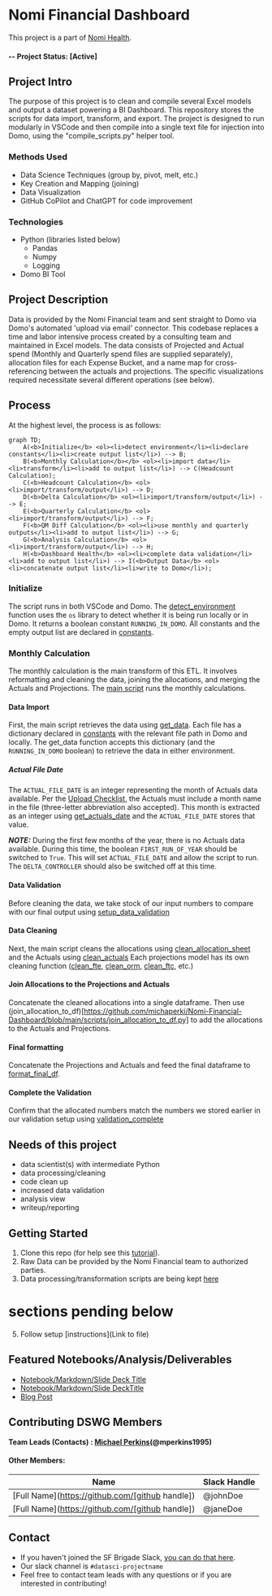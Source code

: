 # Nomi Financial Dashboard
This project is a part of [Nomi Health](https://nomihealth.com/g).

#### -- Project Status: [Active]

## Project Intro
The purpose of this project is to clean and compile several Excel models and output a dataset powering a BI Dashboard. This repository stores the scripts for data import, transform, and export. The project is designed to run modularly in VSCode and then compile into a single text file for injection into Domo, using the "compile_scripts.py" helper tool.

### Methods Used
* Data Science Techniques (group by, pivot, melt, etc.)
* Key Creation and Mapping (joining)
* Data Visualization
* GitHub CoPilot and ChatGPT for code improvement

### Technologies
* Python (libraries listed below)
  * Pandas
  * Numpy
  * Logging
* Domo BI Tool

## Project Description
Data is provided by the Nomi Financial team and sent straight to Domo via Domo's automated 'upload via email' connector. This codebase replaces a time and labor intensive process created by a consulting team and maintained in Excel models. The data consists of Projected and Actual spend (Monthly and Quarterly spend files are supplied separately), allocation files for each Expense Bucket, and a name map for cross-referencing between the actuals and projections. The specific visualizations required necessitate several different operations (see below).

## Process
At the highest level, the process is as follows:
```mermaid
graph TD;
    A(<b>Initialize</b> <ol><li>detect environment</li><li>declare constants</li><li>create output list</li>) --> B;
    B(<b>Monthly Calculation</b></b> <ol><li>import data</li><li>transform</li><li>add to output list</li>) --> C(Headcount Calculation);
    C(<b>Headcount Calculation</b> <ol><li>import/transform/output</li>) --> D;
    D(<b>Delta Calculation</b> <ol><li>import/transform/output</li>) --> E;
    E(<b>Quarterly Calculation</b> <ol><li>import/transform/output</li>) --> F;
    F(<b>QM Diff Calculation</b> <ol><li>use monthly and quarterly outputs</li><li>add to output list</li>) --> G;
    G(<b>Analysis Calculation</b> <ol><li>import/transform/output</li>) --> H;
    H(<b>Dashboard Health</b> <ol><li>complete data validation</li><li>add to output list</li>) --> I(<b>Output Data</b> <ol><li>concatenate output list</li><li>write to Domo</li>);

```
### Initialize
The script runs in both VSCode and Domo. The [detect_environment](https://github.com/michaperki/Nomi-Financial-Dashboard/blob/main/scripts/detect_environment.py) function uses the ```os``` library to detect whether it is being run locally or in Domo. It returns a boolean constant ```RUNNING_IN_DOMO```.
All constants and the empty output list are declared in [constants](https://github.com/michaperki/Nomi-Financial-Dashboard/blob/main/scripts/constants.py).

### Monthly Calculation
The monthly calculation is the main transform of this ETL. It involves reformatting and cleaning the data, joining the allocations, and merging the Actuals and Projections.
The [main script](https://github.com/michaperki/Nomi-Financial-Dashboard/blob/main/scripts/_main_.py) runs the monthly calculations. 

#### Data Import
First, the main script retrieves the data using [get_data](https://github.com/michaperki/Nomi-Financial-Dashboard/blob/main/scripts/get_data.py). Each file has a dictionary declared in [constants](https://github.com/michaperki/Nomi-Financial-Dashboard/blob/main/scripts/constants.py) with the relevant file path in Domo and locally. The get_data function accepts this dictionary (and the ```RUNNING_IN_DOMO``` boolean) to retrieve the data in either environment.

##### Actual File Date
The ```ACTUAL_FILE_DATE``` is an integer representing the month of Actuals data available. Per the [Upload Checklist](https://nomihealth.atlassian.net/wiki/spaces/~6268326934b9b700687acfc6/pages/1906639311/Upload+Checklist), the Actuals must include a month name in the file (three-letter abbreviation also accepted). This month is extracted as an integer using [get_actuals_date](https://github.com/michaperki/Nomi-Financial-Dashboard/blob/main/scripts/get_actuals_date.py) and the ```ACTUAL_FILE_DATE``` stores that value.

**_NOTE:_**  During the first few months of the year, there is no Actuals data available. During this time, the boolean ```FIRST_RUN_OF_YEAR``` should be switched to ```True```. This will set ```ACTUAL_FILE_DATE``` and allow the script to run. The ```DELTA_CONTROLLER``` should also be switched off at this time.

#### Data Validation
Before cleaning the data, we take stock of our input numbers to compare with our final output using [setup_data_validation](https://github.com/michaperki/Nomi-Financial-Dashboard/blob/main/scripts/setup_data_validation.py)

#### Data Cleaning
Next, the main script cleans the allocations using [clean_allocation_sheet](https://github.com/michaperki/Nomi-Financial-Dashboard/blob/main/scripts/clean_allocation_sheet.py) and the Actuals using [clean_actuals](https://github.com/michaperki/Nomi-Financial-Dashboard/blob/main/scripts/clean_actuals.py)
Each projections model has its own cleaning function ([clean_fte](https://github.com/michaperki/Nomi-Financial-Dashboard/blob/main/scripts/clean_fte.py), [clean_orm](https://github.com/michaperki/Nomi-Financial-Dashboard/blob/main/scripts/clean_orm.py), [clean_ftc](https://github.com/michaperki/Nomi-Financial-Dashboard/blob/main/scripts/clean_ftc.py), etc.) 

#### Join Allocations to the Projections and Actuals
Concatenate the cleaned allocations into a single dataframe.
Then use (join_allocation_to_df)[https://github.com/michaperki/Nomi-Financial-Dashboard/blob/main/scripts/join_allocation_to_df.py] to add the allocations to the Actuals and Projections.

#### Final formatting
Concatenate the Projections and Actuals and feed the final dataframe to [format_final_df](https://github.com/michaperki/Nomi-Financial-Dashboard/blob/main/scripts/format_final_df.py).

#### Complete the Validation
Confirm that the allocated numbers match the numbers we stored earlier in our validation setup using [validation_complete](https://github.com/michaperki/Nomi-Financial-Dashboard/blob/main/scripts/validation_complete.py)



## Needs of this project

- data scientist(s) with intermediate Python
- data processing/cleaning
- code clean up
- increased data validation
- analysis view
- writeup/reporting

## Getting Started

1. Clone this repo (for help see this [tutorial](https://help.github.com/articles/cloning-a-repository/)).
2. Raw Data can be provided by the Nomi Financial team to authorized parties.    
3. Data processing/transformation scripts are being kept [here](https://github.com/michaperki/Nomi-Financial-Dashboard/tree/main/scripts)

#  sections pending below
5. Follow setup [instructions](Link to file)

## Featured Notebooks/Analysis/Deliverables
* [Notebook/Markdown/Slide Deck Title](link)
* [Notebook/Markdown/Slide DeckTitle](link)
* [Blog Post](link)


## Contributing DSWG Members

**Team Leads (Contacts) : [Michael Perkins](https://github.com/michaperki)(@mperkins1995)**

#### Other Members:

|Name     |  Slack Handle   | 
|---------|-----------------|
|[Full Name](https://github.com/[github handle])| @johnDoe        |
|[Full Name](https://github.com/[github handle]) |     @janeDoe    |

## Contact
* If you haven't joined the SF Brigade Slack, [you can do that here](http://c4sf.me/slack).  
* Our slack channel is `#datasci-projectname`
* Feel free to contact team leads with any questions or if you are interested in contributing!
